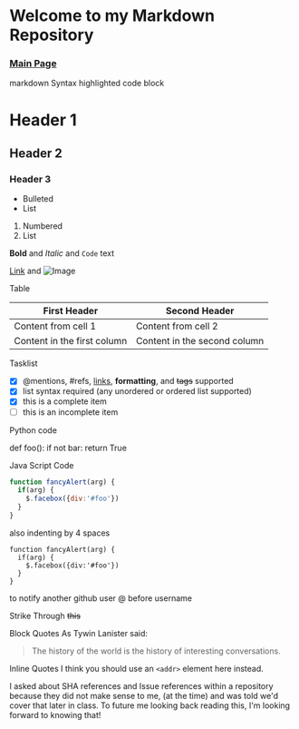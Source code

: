 # Welcome to my Markdown Repository

### [Main Page](https://pale-crusader.github.io/learning-journal)

markdown
Syntax highlighted code block

<!--This is how to Comment -->

# Header 1
## Header 2
### Header 3

- Bulleted
- List

1. Numbered
2. List

**Bold** and _Italic_ and `Code` text

[Link](url) and ![Image](src)

Table

First Header | Second Header
------------ | -------------
Content from cell 1 | Content from cell 2
Content in the first column | Content in the second column

Tasklist
- [x] @mentions, #refs, [links](), **formatting**, and <del>tags</del> supported
- [x] list syntax required (any unordered or ordered list supported)
- [x] this is a complete item
- [ ] this is an incomplete item

Python code

def foo():
    if not bar:
        return True

Java Script Code

```javascript
function fancyAlert(arg) {
  if(arg) {
    $.facebox({div:'#foo'})
  }
}
```

also indenting by 4 spaces

    function fancyAlert(arg) {
      if(arg) {
        $.facebox({div:'#foo'})
      }
    }

to notify another github user
@ before username

Strike Through
~~this~~

Block Quotes
As Tywin Lanister said:

> The history of the world
> is the history of interesting conversations.

Inline Quotes
I think you should use an
`<addr>` element here instead.

I asked about SHA references and Issue references within a repository because they did not make sense to me, (at the time) and was told we'd cover that later in class. To future me looking back reading this, I'm looking forward to knowing that!



